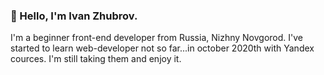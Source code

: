 ### 👋 Hello, I'm Ivan Zhubrov. 
I'm a beginner front-end developer from Russia, Nizhny Novgorod. I've started to learn web-developer not so far...in october 2020th with Yandex cources. I'm still taking them and enjoy it.
<!--
**izhubrov/izhubrov** is a ✨ _special_ ✨ repository because its `README.md` (this file) appears on your GitHub profile.

- 🔭 I’m currently taking web-development cources.
- 🌱 I’m currently learning JavaScript.
- 💬 Ask me about anything...
- 📫 How to reach me: email: izhubrov@mail.ru
